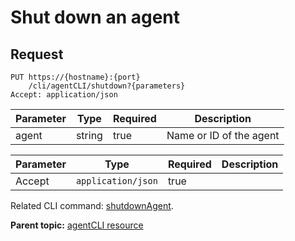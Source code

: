 # Shut down an agent

## Request

```
PUT https://{hostname}:{port}
    /cli/agentCLI/shutdown?{parameters}
Accept: application/json

```

|Parameter|Type|Required|Description|
|---------|----|--------|-----------|
|agent|string|true|Name or ID of the agent|

|Parameter|Type|Required|Description|
|---------|----|--------|-----------|
|Accept|`application/json`|true| |

Related CLI command: [shutdownAgent](udclient_shutdownagent.md).

**Parent topic:** [agentCLI resource](../../com.ibm.udeploy.api.doc/topics/rest_cli_agentcli.md)

